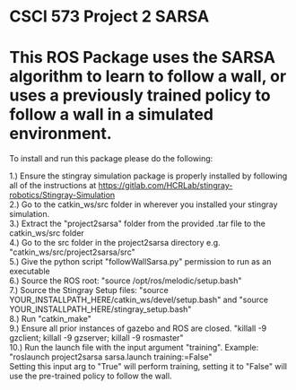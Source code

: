 # CSCI 573 Project 2 SARSA
# This ROS Package uses the SARSA algorithm to learn to follow a wall, or uses a previously trained policy to follow a wall in a simulated environment.

To install and run this package please do the following:

1.) Ensure the stingray simulation package is properly installed by following all of the instructions at https://gitlab.com/HCRLab/stingray-robotics/Stingray-Simulation	\
2.) Go to the catkin_ws/src folder in wherever you installed your stingray simulation.	\
3.) Extract the "project2sarsa" folder from the provided .tar file to the catkin_ws/src folder	\
4.) Go to the src folder in the project2sarsa directory e.g. "catkin_ws/src/project2sarsa/src"	\
5.) Give the python script "followWallSarsa.py" permission to run as an executable	\
6.) Source the ROS root: "source /opt/ros/melodic/setup.bash"	\
7.) Source the Stingray Setup files: "source YOUR_INSTALLPATH_HERE/catkin_ws/devel/setup.bash" and "source YOUR_INSTALLPATH_HERE/stingray_setup.bash"	\
8.) Run "catkin_make"	\
9.) Ensure all prior instances of gazebo and ROS are closed. "killall -9 gzclient; killall -9 gzserver; killall -9 rosmaster"	\
10.) Run the launch file with the input argument "training". Example: "roslaunch project2sarsa sarsa.launch training:=False"	\
Setting this input arg to "True" will perform training, setting it to "False" will use the pre-trained policy to follow the wall.



